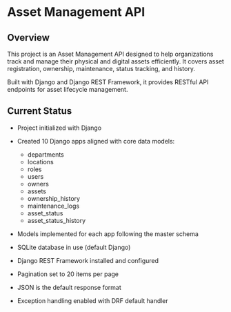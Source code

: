 # Asset Management API

## Overview

This project is an Asset Management API designed to help organizations track and manage their physical and digital assets efficiently. It covers asset registration, ownership, maintenance, status tracking, and history.

Built with Django and Django REST Framework, it provides RESTful API endpoints for asset lifecycle management.

## Current Status
- Project initialized with Django

- Created 10 Django apps aligned with core data models:

    - departments
    - locations
    - roles
    - users
    - owners
    - assets
    - ownership_history
    - maintenance_logs
    - asset_status
    - asset_status_history

- Models implemented for each app following the master schema

- SQLite database in use (default Django)

- Django REST Framework installed and configured

- Pagination set to 20 items per page

- JSON is the default response format

- Exception handling enabled with DRF default handler

